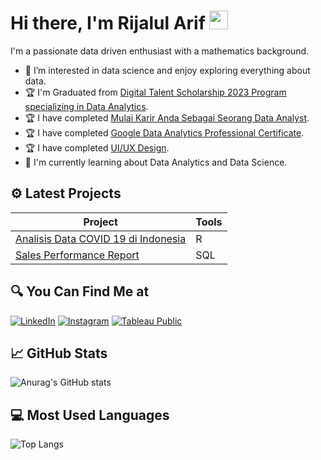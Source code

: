 <!-- ### Hi there 👋 
https://drive.google.com/file/d/16WV8SZqtsJv8P4b5yPnEP0aBZX5pzmC3/view?usp=drive_link
https://www.coursera.org/account/accomplishments/professional-cert/CHA368J6L3DE
https://drive.google.com/file/d/1WMI-805NIcIqf92mv3TOXX4MTdZAkPWt/view?usp=drive_link

https://drive.google.com/file/d/18bjrZBM48_k-HlgI3dasRPLsQa_kQXwN/view?usp=sharing
-->
#  Hi there, I'm Rijalul Arif <img src="https://github.com/TheDudeThatCode/TheDudeThatCode/blob/master/Assets/Hi.gif" width="30px">

I'm a passionate data driven enthusiast with a mathematics background.

- 👀 I’m interested in data science and enjoy exploring everything about data.
- :trophy: I'm Graduated from <a href="https://drive.google.com/file/d/16WV8SZqtsJv8P4b5yPnEP0aBZX5pzmC3/view?usp=drive_link" target="_blank">Digital Talent Scholarship 2023 Program specializing in Data Analytics</a>.
- :trophy: I have completed <a href="https://drive.google.com/file/d/1WMI-805NIcIqf92mv3TOXX4MTdZAkPWt/view?usp=drive_link" target="_blank">Mulai Karir Anda Sebagai Seorang Data Analyst</a>.
- :trophy: I have completed <a href="https://www.coursera.org/account/accomplishments/professional-cert/CHA368J6L3DE" target="_blank">Google Data Analytics Professional Certificate</a>.
- :trophy: I have completed <a href="https://drive.google.com/file/d/18bjrZBM48_k-HlgI3dasRPLsQa_kQXwN/view?usp=sharing" target="_blank">UI/UX Design</a>.
- :book: I'm currently learning about Data Analytics and Data Science.

## ⚙ Latest Projects
| **Project**                         | **Tools** |
|-------------------------------------|-----------|
| <a href="https://github.com/rijalularif/analisis_covid19" target="_blank">Analisis Data COVID 19 di Indonesia | R         |
| <a href="https://github.com/rijalularif/DQLAB/blob/516147c2e7ec1c258a51165c059819838f3c8a1c/Project%20Data%20Analysis%20for%20Retail:%20Sales%20Performance%20Report/sales_performance_report.sql" target="_blank">Sales Performance Report</a> | SQL       |

## 🔍 You Can Find Me at
<p>
  <a href="https://www.linkedin.com/in/rijalularif/" target="_blank"><img alt="LinkedIn" src="https://img.shields.io/badge/linkedin-%230077B5.svg?&style=for-the-badge&logo=linkedin&logoColor=white" /></a>  
  <a href="https://www.instagram.com/rijalula/" target="_blank"><img alt="Instagram" src="https://img.shields.io/badge/instagram-%23E4405F.svg?&style=for-the-badge&logo=instagram&logoColor=white" /></a>  
  <a href="https://public.tableau.com/app/profile/rijalul.arif" target="_blank"><img alt="Tableau Public" src="https://img.shields.io/badge/tableau-%23E4405F.svg?&style=for-the-badge&logo=tableau&logoColor=white&color=blue" /></a>  
</p>

## :chart_with_upwards_trend: GitHub Stats
![Anurag's GitHub stats](https://github-readme-stats.vercel.app/api?username=rijalularif&show_icons=true&theme=radical)

## :computer: Most Used Languages
![Top Langs](https://github-readme-stats.vercel.app/api/top-langs/?username=rijalularif&theme=radical)

<!---
rijalularif/rijalularif is a ✨ special ✨ repository because its `README.md` (this file) appears on your GitHub profile.
You can click the Preview link to take a look at your changes.
--->
<!--
**rijalularif/rijalularif** is a ✨ _special_ ✨ repository because its `README.md` (this file) appears on your GitHub profile.

Here are some ideas to get you started:

- 🔭 I’m currently working on ...
- 🌱 I’m currently learning ...
- 👯 I’m looking to collaborate on ...
- 🤔 I’m looking for help with ...
- 💬 Ask me about ...
- 📫 How to reach me: ...
- 😄 Pronouns: ...
- ⚡ Fun fact: ...
-->
